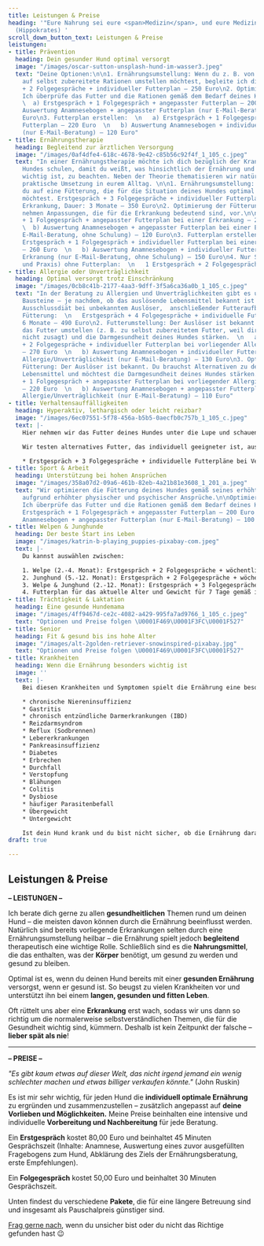 ```yaml
---
title: Leistungen & Preise
heading: '"Eure Nahrung sei eure <span>Medizin</span>, und eure Medizin sei eure <span>Nahrung</span>"
  (Hippokrates) '
scroll_down_button_text: Leistungen & Preise
leistungen:
- title: Prävention
  heading: Dein gesunder Hund optimal versorgt
  image: "/images/oscar-sutton-unsplash-hund-im-wasser3.jpeg"
  text: "Deine Optionen:\n\n1. Ernährungsumstellung: Wenn du z. B. von Fertigfutter
    auf selbst zubereitete Rationen umstellen möchtest, begleite ich dich dabei. Erstgespräch
    + 2 Folgegespräche + individueller Futterplan – 250 Euro\n2. Optimierung der Fütterung:
    Ich überprüfe das Futter und die Rationen gemäß dem Bedarf deines Hundes.\n\n
    \  a) Erstgespräch + 1 Folgegespräch + angepasster Futterplan – 200 Euro  \n   b)
    Auswertung Anamnesebogen + angepasster Futterplan (nur E-Mail-Beratung) – 100
    Euro\n3. Futterplan erstellen:  \n   a) Erstgespräch + 1 Folgegespräch + individueller
    Futterplan – 220 Euro  \n   b) Auswertung Anamnesebogen + individueller Futterplan
    (nur E-Mail-Beratung) – 120 Euro"
- title: Ernährungstherapie
  heading: Begleitend zur ärztlichen Versorgung
  image: "/images/0af4dfe4-618c-4678-9e42-c85b56c92f4f_1_105_c.jpeg"
  text: "In einer Ernährungstherapie möchte ich dich bezüglich der Krankheit deines
    Hundes schulen, damit du weißt, was hinsichtlich der Ernährung und des Lebensstils
    wichtig ist, zu beachten. Neben der Theorie thematisieren wir natürlich auch die
    praktische Umsetzung in eurem Alltag. \n\n1. Ernährungsumstellung:   \n   Wenn
    du auf eine Fütterung, die für die Situation deines Hundes optimal ist, umstellen
    möchtest. Erstgespräch + 3 Folgegespräche + individueller Futterplan bei einer
    Erkrankung, Dauer: 3 Monate – 350 Euro\n2. Optimierung der Fütterung:   \n   Wir
    nehmen Anpassungen, die für die Erkrankung bedeutend sind, vor.\n\n   a) Erstgespräch
    + 1 Folgegespräch + angepasster Futterplan bei einer Erkrankung – 230 Euro  \n
    \  b) Auswertung Anamnesebogen + angepasster Futterplan bei einer Erkrankung (nur
    E-Mail-Beratung, ohne Schulung) – 120 Euro\n3. Futterplan erstellen:  \n   a)
    Erstgespräch + 1 Folgegespräch + individueller Futterplan bei einer Erkrankung
    – 260 Euro  \n   b) Auswertung Anamnesebogen + individueller Futterplan bei einer
    Erkranung (nur E-Mail-Beratung, ohne Schulung) – 150 Euro\n4. Nur Schulung (Theorie
    und Praxis) ohne Futterplan:  \n   1 Erstgespräch + 2 Folgegespräche – 170 Euro"
- title: Allergie oder Unverträglichkeit
  heading: Optimal versorgt trotz Einschränkung
  image: "/images/0cb8c41b-2177-4aa3-9dff-3f5a6ca36a0b_1_105_c.jpeg"
  text: "In der Beratung zu Allergien und Unverträglichkeiten gibt es unterschiedliche
    Bausteine – je nachdem, ob das auslösende Lebensmittel bekannt ist oder nicht.\n\n1.
    Ausschlussdiät bei unbekanntem Auslöser,  anschließender Futteraufbau und langfristige
    Fütterung:  \n   Erstgespräch + 4 Folgegespräche + individuelle Futterpläne, Dauer:
    6 Monate – 490 Euro\n2. Futterumstellung: Der Auslöser ist bekannt. Du möchtest
    das Futter umstellen (z. B. zu selbst zubereitetem Futter, weil dir Diätfutter
    nicht zusagt) und die Darmgesundheit deines Hundes stärken.  \n   a) Erstgespräch
    + 2 Folgegespräche + individueller Futterplan bei vorliegender Allergie/Unverträglichkeit
    – 270 Euro  \n   b) Auswertung Anamnesebogen + individueller Futterplan bei vorliegender
    Allergie/Unverträglichkeit (nur E-Mail-Beratung) – 130 Euro\n3. Optimierung der
    Fütterung: Der Auslöser ist bekannt. Du brauchst Alternativen zu dem zu meidendem
    Lebensmittel und möchtest die Darmgesundheit deines Hundes stärken.  \n   a) Erstgespräch
    + 1 Folgegespräch + angepasster Futterplan bei vorliegender Allergie/Unverträglichkeit
    – 220 Euro  \n   b) Auswertung Anamnesebogen + angepasster Futterplan bei vorliegender
    Allergie/Unverträglichkeit (nur E-Mail-Beratung) – 110 Euro"
- title: Verhaltensauffälligkeiten
  heading: Hyperaktiv, lethargisch oder leicht reizbar?
  image: "/images/6ec07551-5f78-456a-b5b5-0aecfb0c757b_1_105_c.jpeg"
  text: |-
    Hier nehmen wir das Futter deines Hundes unter die Lupe und schauen, ob einzelne Bestandteile oder die Zusammensetzung das Verhalten deines Hundes ungünstig beeinflussen kann.

    Wir testen alternatives Futter, das individuell geeigneter ist, aus und beobachten, ob es sich günstig auf das Verhalten deines Hundes auswirkt. Auch Ergänzungen können helfen.

    * Erstgespräch + 3 Folgegespräche + individuelle Futterpläne bei Verhaltensauffälligkeiten – 410 Euro
- title: Sport & Arbeit
  heading: Unterstützung bei hohen Ansprüchen
  image: "/images/358a07d2-09a6-461b-82eb-4a21b81e3608_1_201_a.jpeg"
  text: "Wir optimieren die Fütterung deines Hundes gemäß seines erhöhten Bedarfs
    aufgrund erhöhter physischer und psychischer Ansprüche.\n\nOptimierung der Fütterung:
    Ich überprüfe das Futter und die Rationen gemäß dem Bedarf deines Hundes.  \na)
    Erstgespräch + 1 Folgegespräch + angepasster Futterplan – 200 Euro  \n b) Auswertung
    Anamnesebogen + angepasster Futterplan (nur E-Mail-Beratung) – 100 Euro\n\n "
- title: Welpen & Junghunde
  heading: Der beste Start ins Leben
  image: "/images/katrin-b-playing_puppies-pixabay-com.jpeg"
  text: |-
    Du kannst auswählen zwischen:

    1. Welpe (2.-4. Monat): Erstgespräch + 2 Folgegespräche + wöchentliche E-Mail-Betreuung + Futterpläne gemäß dem Bedarf deines Hundes, Dauer: 3 Monate – 380 Euro
    2. Junghund (5.-12. Monat): Erstgespräch + 2 Folgegespräche + wöchentliche E-Mail-Betreuung + Futterpläne gemäß dem Bedarf deines Hundes, Dauer: 3 Monate – 380 Euro
    3. Welpe & Junghund (2.-12. Monat): Erstgespräch + 3 Folgegespräche + wöchentliche E-Mail-Betreuung + Futterpläne gemäß dem Bedarf deines Hundes, Dauer: 6 Monate – 650 Euro
    4. Futterplan für das aktuelle Alter und Gewicht für 7 Tage gemäß individuellem Anamnesebogen – 150 Euro
- title: Trächtigkeit & Laktation
  heading: Eine gesunde Hundemama
  image: "/images/4ff9467d-ce2c-4082-a429-995fa7ad9766_1_105_c.jpeg"
  text: "Optionen und Preise folgen \U0001F469\U0001F3FC‍\U0001F527"
- title: Senior
  heading: Fit & gesund bis ins hohe Alter
  image: "/images/alt-2golden-retriever-snowinspired-pixabay.jpg"
  text: "Optionen und Preise folgen \U0001F469\U0001F3FC‍\U0001F527"
- title: Krankheiten
  heading: Wenn die Ernährung besonders wichtig ist
  image: ''
  text: |-
    Bei diesen Krankheiten und Symptomen spielt die Ernährung eine besonders wichtige Rolle:

    * chronische Niereninsuffizienz
    * Gastritis
    * chronisch entzündliche Darmerkrankungen (IBD)
    * Reizdarmsyndrom
    * Reflux (Sodbrennen)
    * Lebererkrankungen
    * Pankreasinsuffizienz
    * Diabetes
    * Erbrechen
    * Durchfall
    * Verstopfung
    * Blähungen
    * Colitis
    * Dysbiose
    * häufiger Parasitenbefall
    * Übergewicht
    * Untergewicht

    Ist dein Hund krank und du bist nicht sicher, ob die Ernährung darauf Einfluss haben kann, melde dich gerne – ich versuche, dir eine realistische Einschätzung zu eurer individuellen Siatuation zu geben.
draft: true

---
```

## Leistungen & Preise

**– LEISTUNGEN –**

Ich berate dich gerne zu allen **gesundheitlichen** Themen rund um deinen Hund – die meisten davon können durch die Ernährung beeinflusst werden. Natürlich sind bereits vorliegende Erkrankungen selten durch eine Ernährungsumstellung heilbar – die Ernährung spielt jedoch **begleitend** therapeutisch eine wichtige Rolle. Schließlich sind es die **Nahrungsmittel**, die  das enthalten, was der **Körper** benötigt, um gesund zu werden und gesund zu bleiben.

Optimal ist es, wenn du deinen Hund bereits mit einer **gesunden Ernährung** versorgst, wenn er gesund ist. So beugst zu vielen Krankheiten vor und unterstützt ihn bei einem **langen, gesunden und fitten Leben**.

Oft rüttelt uns aber eine **Erkrankung** erst wach, sodass wir uns dann so richtig um die normalerweise selbstverständlichen Themen, die für die Gesundheit wichtig sind, kümmern. Deshalb ist kein Zeitpunkt der falsche – **lieber spät als nie**!

***

**– PREISE –**

_"Es gibt kaum etwas auf dieser Welt, das nicht irgend jemand ein wenig schlechter machen und etwas billiger verkaufen könnte."_ (John Ruskin)

Es ist mir sehr wichtig, für jeden Hund  die **individuell optimale Ernährung** zu ergründen und zusammenzustellen – zusätzlich angepasst auf **deine Vorlieben und Möglichkeiten.** Meine Preise beinhalten eine intensive und individuelle **Vorbereitung und Nachbereitung** für jede Beratung.

Ein **Erstgespräch** kostet 80,00 Euro und beinhaltet 45 Minuten Gesprächszeit (Inhalte: Anamnese, Auswertung eines zuvor ausgefüllten Fragebogens zum Hund, Abklärung des Ziels der Ernährungsberatung, erste Empfehlungen).

Ein **Folgegespräch** kostet 50,00 Euro und beinhaltet 30 Minuten Gesprächszeit.

Unten findest du verschiedene **Pakete**, die für eine längere Betreuung sind und insgesamt als Pauschalpreis günstiger sind.

[Frag gerne nach](https://hunde.isabellmartins.de/contact "Kontakt"), wenn du unsicher bist oder du nicht das Richtige gefunden hast 😉